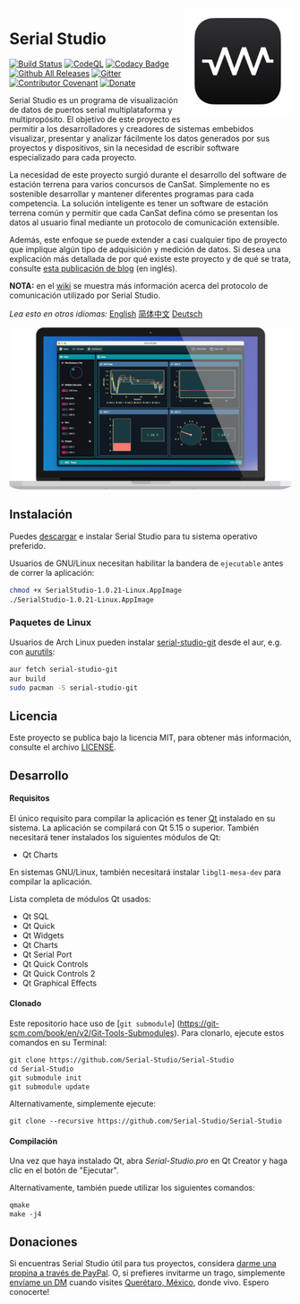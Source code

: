 <a href="#">
    <img width="192px" height="192px" src="/doc/icon.svg" align="right" />
</a>

# Serial Studio

[![Build Status](https://github.com/Serial-Studio/Serial-Studio/workflows/Deploy/badge.svg)](https://github.com/Serial-Studio/Serial-Studio/actions/)
[![CodeQL](https://github.com/Serial-Studio/Serial-Studio/workflows/CodeQL/badge.svg)](https://github.com/Serial-Studio/Serial-Studio/actions?query=workflow%3ACodeQL)
[![Codacy Badge](https://app.codacy.com/project/badge/Grade/4b6f3ce14a684704980fea31d8c1632e)](https://www.codacy.com/gh/Serial-Studio/Serial-Studio/dashboard?utm_source=github.com&amp;utm_medium=referral&amp;utm_content=Serial-Studio/Serial-Studio&amp;utm_campaign=Badge_Grade)
[![Github All Releases](https://img.shields.io/github/downloads/Serial-Studio/Serial-Studio/total.svg)](https://github.com/Serial-Studio/Serial-Studio/releases/)
[![Gitter](https://badges.gitter.im/Serial-Studio/community.svg)](https://gitter.im/Serial-Studio/community?utm_source=badge&utm_medium=badge&utm_campaign=pr-badge)
[![Contributor Covenant](https://img.shields.io/badge/Contributor%20Covenant-v1.4%20adopted-ff69b4.svg)](CODE_OF_CONDUCT.md)
[![Donate](https://img.shields.io/badge/Donate-PayPal-green.svg)](https://www.paypal.com/donate?hosted_button_id=XN68J47QJKYDE)

Serial Studio es un programa de visualización de datos de puertos serial multiplataforma y multipropósito. El objetivo de este proyecto es permitir a los desarrolladores y creadores de sistemas embebidos visualizar, presentar y analizar fácilmente los datos generados por sus proyectos y dispositivos, sin la necesidad de escribir software especializado para cada proyecto.

La necesidad de este proyecto surgió durante el desarrollo del software de estación terrena para varios concursos de CanSat. Simplemente no es sostenible desarrollar y mantener diferentes programas para cada competencia. La solución inteligente es tener un software de estación terrena común y permitir que cada CanSat defina cómo se presentan los datos al usuario final mediante un protocolo de comunicación extensible.

Además, este enfoque se puede extender a casi cualquier tipo de proyecto que implique algún tipo de adquisición y medición de datos. Si desea una explicación más detallada de por qué existe este proyecto y de qué se trata, consulte [esta publicación de blog](https://www.alex-spataru.com/blog/introducing-serial-studio) (en inglés).

**NOTA:** en el [wiki](https://github.com/Serial-Studio/Serial-Studio/wiki/Protocolo-de-Comunicación) se muestra más información acerca del protocolo de comunicación utilizado por Serial Studio.

*Lea esto en otros idiomas:* [English](../README.md) [简体中文](README_ZH.md) [Deutsch](README_DE.md)

![Software usage](doc/mockup.png)

## Instalación

Puedes [descargar](https://github.com/Serial-Studio/Serial-Studio/releases/latest) e instalar Serial Studio para tu sistema operativo preferido.

Usuarios de GNU/Linux necesitan habilitar la bandera de  `ejecutable` antes de correr la aplicación:

```bash
chmod +x SerialStudio-1.0.21-Linux.AppImage
./SerialStudio-1.0.21-Linux.AppImage
```
### Paquetes de Linux

Usuarios de Arch Linux pueden instalar [serial-studio-git](https://aur.archlinux.org/packages/serial-studio-git/) desde el aur, e.g. con [aurutils](https://aur.archlinux.org/packages/aurutils/):

```bash
aur fetch serial-studio-git
aur build
sudo pacman -S serial-studio-git
```

## Licencia

Este proyecto se publica bajo la licencia MIT, para obtener más información, consulte el archivo [LICENSE](LICENSE.md).

## Desarrollo

#### Requisitos

El único requisito para compilar la aplicación es tener [Qt](http://www.qt.io/download-open-source/) instalado en su sistema. La aplicación se compilará con Qt 5.15 o superior. También necesitará tener instalados los siguientes módulos de Qt:

- Qt Charts

En sistemas GNU/Linux, también necesitará instalar `libgl1-mesa-dev` para compilar la aplicación.

Lista completa de módulos Qt usados:

- Qt SQL
- Qt Quick
- Qt Widgets
- Qt Charts
- Qt Serial Port
- Qt Quick Controls
- Qt Quick Controls 2
- Qt Graphical Effects

#### Clonado

Este repositorio hace uso de [`git submodule`] (https://git-scm.com/book/en/v2/Git-Tools-Submodules). Para clonarlo, ejecute estos comandos en su Terminal:

	git clone https://github.com/Serial-Studio/Serial-Studio
	cd Serial-Studio
	git submodule init
	git submodule update
	
Alternativamente, simplemente ejecute:

	git clone --recursive https://github.com/Serial-Studio/Serial-Studio
    
#### Compilación

Una vez que haya instalado Qt, abra *Serial-Studio.pro* en Qt Creator y haga clic en el botón de "Ejecutar".

Alternativamente, también puede utilizar los siguientes comandos:

	qmake
	make -j4
	
## Donaciones

Si encuentras Serial Studio útil para tus proyectos, considera [darme una propina a través de PayPal](https://www.paypal.com/donate?hosted_button_id=XN68J47QJKYDE). O, si prefieres invitarme un trago, simplemente [envíame un DM](https://instagram.com/aspatru) cuando visites [Querétaro, México](https://en.wikipedia.org/wiki/Querétaro), donde vivo. Espero conocerte!
